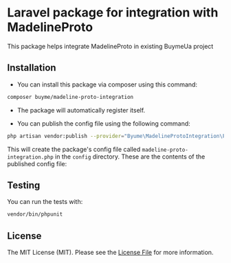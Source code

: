 # Laravel package for integration with MadelineProto 

This package helps integrate MadelineProto in existing BuymeUa project

## Installation

- You can install this package via composer using this command:

```bash
composer buyme/madeline-proto-integration
```

- The package will automatically register itself.

- You can publish the config file using the following command:

```bash
php artisan vendor:publish --provider="Byume\MadelineProtoIntegration\Providers\MadelineProtoIntegrationServiceProvider"
```

This will create the package's config file called `madeline-proto-integration.php` in the `config` directory. These are the contents of the published config file:

## Testing

You can run the tests with:

```bash
vendor/bin/phpunit
```

## License

The MIT License (MIT). Please see the [License File](LICENSE.txt) for more information.
